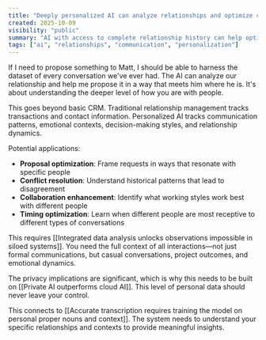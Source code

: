 ```yaml
---
title: "Deeply personalized AI can analyze relationships and optimize communication strategies"
created: 2025-10-09
visibility: "public"
summary: "AI with access to complete relationship history can help optimize how you communicate with specific people"
tags: ["ai", "relationships", "communication", "personalization"]
---
```


If I need to propose something to Matt, I should be able to harness the dataset of every conversation we've ever had. The AI can analyze our relationship and help me propose it in a way that meets him where he is. It's about understanding the deeper level of how you are with people.

This goes beyond basic CRM. Traditional relationship management tracks transactions and contact information. Personalized AI tracks communication patterns, emotional contexts, decision-making styles, and relationship dynamics.

Potential applications:
- **Proposal optimization**: Frame requests in ways that resonate with specific people
- **Conflict resolution**: Understand historical patterns that lead to disagreement
- **Collaboration enhancement**: Identify what working styles work best with different people
- **Timing optimization**: Learn when different people are most receptive to different types of conversations

This requires [[Integrated data analysis unlocks observations impossible in siloed systems]]. You need the full context of all interactions—not just formal communications, but casual conversations, project outcomes, and emotional dynamics.

The privacy implications are significant, which is why this needs to be built on [[Private AI outperforms cloud AI]]. This level of personal data should never leave your control.

This connects to [[Accurate transcription requires training the model on personal proper nouns and context]]. The system needs to understand your specific relationships and contexts to provide meaningful insights.
